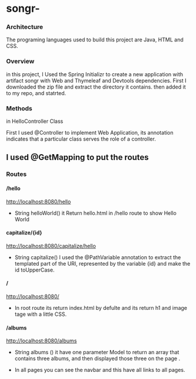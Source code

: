 # songr-

### Architecture
The programing languages used to build this project are Java, HTML and CSS.

### Overview

 in this project, I Used the Spring Initializr to create a new application with artifact songr with Web and Thymeleaf and Devtools dependencies. 
 First  I downloaded the zip file and extract the directory it contains. then added it to my repo, and statrted.

### Methods

in HelloController Class 

First I used @Controller  to implement Web Application, its annotation indicates that a particular class serves the role of a controller.

## I used @GetMapping to put the routes 

### Routes 

#### /hello 
[http://localhost:8080/hello](http://localhost:8080/hello)

 - String helloWorld() it Return hello.html  in /hello route to show Hello World 

#### capitalize/{id}
[http://localhost:8080/capitalize/hello](http://localhost:8080/capitalize/hello)

 -  String capitalize() I used the @PathVariable annotation to extract the templated part of the URI, represented by the variable {id} and make the id toUpperCase.
 

 #### /
[http://localhost:8080/](http://localhost:8080/)
 -  In root route its return index.html by defulte and its return h1 and image tage with a little CSS.

#### /albums 
[http://localhost:8080/albums](http://localhost:8080/albums)

 - String albums () it have one parameter Model to return an array that contains three albums, and then displayed  those three on the page .

 - In all pages you can see the navbar and this have all links to all pages.





